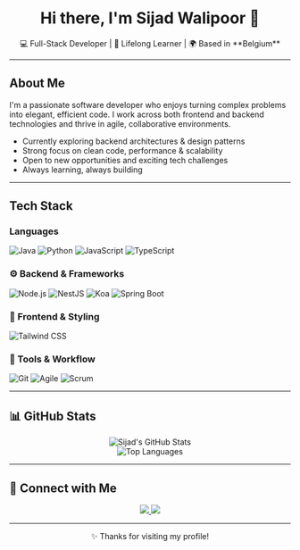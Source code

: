 <h1 align="center">Hi there, I'm Sijad Walipoor 👋</h1>

<p align="center">
  💻 Full-Stack Developer | 🧠 Lifelong Learner | 🌍 Based in **Belgium**
</p>

---

## About Me

I'm a passionate software developer who enjoys turning complex problems into elegant, efficient code. I work across both frontend and backend technologies and thrive in agile, collaborative environments.

- Currently exploring backend architectures & design patterns  
- Strong focus on clean code, performance & scalability  
- Open to new opportunities and exciting tech challenges  
- Always learning, always building  

---

## Tech Stack

### Languages  
![Java](https://img.shields.io/badge/Java-ED8B00?style=for-the-badge&logo=openjdk&logoColor=white)
![Python](https://img.shields.io/badge/Python-3776AB?style=for-the-badge&logo=python&logoColor=white)
![JavaScript](https://img.shields.io/badge/JavaScript-F7DF1E?style=for-the-badge&logo=javascript&logoColor=black)
![TypeScript](https://img.shields.io/badge/TypeScript-3178C6?style=for-the-badge&logo=typescript&logoColor=white)

### ⚙️ Backend & Frameworks  
![Node.js](https://img.shields.io/badge/Node.js-339933?style=for-the-badge&logo=node-dot-js&logoColor=white)
![NestJS](https://img.shields.io/badge/NestJS-E0234E?style=for-the-badge&logo=nestjs&logoColor=white)
![Koa](https://img.shields.io/badge/Koa-33333D?style=for-the-badge&logo=koa&logoColor=white)
![Spring Boot](https://img.shields.io/badge/Spring-6DB33F?style=for-the-badge&logo=spring&logoColor=white)

### 🎨 Frontend & Styling  
![Tailwind CSS](https://img.shields.io/badge/TailwindCSS-38B2AC?style=for-the-badge&logo=tailwind-css&logoColor=white)

### 🧪 Tools & Workflow  
![Git](https://img.shields.io/badge/Git-F05032?style=for-the-badge&logo=git&logoColor=white)
![Agile](https://img.shields.io/badge/Agile-0052CC?style=for-the-badge&logo=agile&logoColor=white)
![Scrum](https://img.shields.io/badge/Scrum-6DB33F?style=for-the-badge&logo=scrumalliance&logoColor=white)

---

## 📊 GitHub Stats

<p align="center">
  <img src="https://github-readme-stats.vercel.app/api?username=sijadwalipoor&show_icons=true&theme=tokyonight" alt="Sijad's GitHub Stats" />
  <br/>
  <img src="https://github-readme-stats.vercel.app/api/top-langs/?username=sijadwalipoor&layout=compact&theme=tokyonight" alt="Top Languages" />
</p>

---

## 🔗 Connect with Me

<p align="center">
  <a href="https://www.linkedin.com/in/sijadwalipoor/" target="_blank">
    <img src="https://img.shields.io/badge/LinkedIn-0A66C2?style=for-the-badge&logo=linkedin&logoColor=white" />
  </a>
  <a href="mailto:sijad.walipoor@outlook.com">
    <img src="https://img.shields.io/badge/Email-D14836?style=for-the-badge&logo=gmail&logoColor=white" />
  </a>
</p>

---

<p align="center">
  ✨ Thanks for visiting my profile!
</p>
